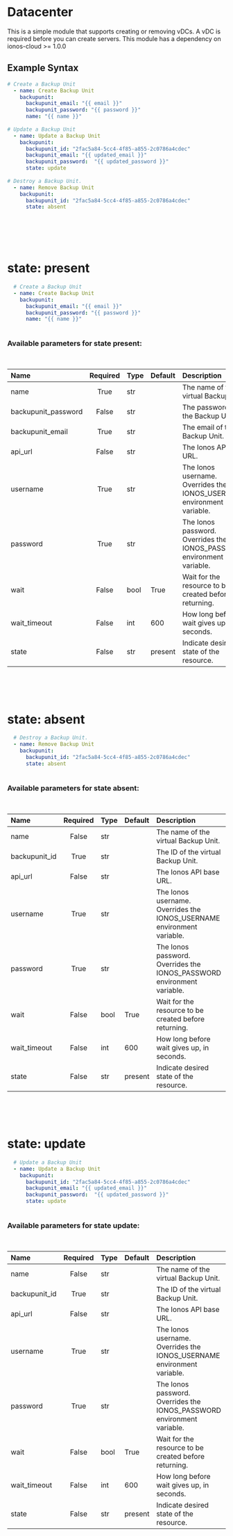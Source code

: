 # Datacenter

This is a simple module that supports creating or removing vDCs. A vDC is required before you can create servers. This module has a dependency on ionos-cloud &gt;= 1.0.0

## Example Syntax


```yaml
# Create a Backup Unit
  - name: Create Backup Unit
    backupunit:
      backupunit_email: "{{ email }}"
      backupunit_password: "{{ password }}"
      name: "{{ name }}"
  
# Update a Backup Unit
  - name: Update a Backup Unit
    backupunit:
      backupunit_id: "2fac5a84-5cc4-4f85-a855-2c0786a4cdec"
      backupunit_email: "{{ updated_email }}"
      backupunit_password:  "{{ updated_password }}"
      state: update
  
# Destroy a Backup Unit.
  - name: Remove Backup Unit
    backupunit:
      backupunit_id: "2fac5a84-5cc4-4f85-a855-2c0786a4cdec"
      state: absent
  
```
&nbsp;

&nbsp;

# state: **present**
```yaml
  # Create a Backup Unit
  - name: Create Backup Unit
    backupunit:
      backupunit_email: "{{ email }}"
      backupunit_password: "{{ password }}"
      name: "{{ name }}"
  
```
### Available parameters for state **present**:
&nbsp;

  | Name | Required | Type | Default | Description |
  | :--- | :---: | :--- | :--- | :--- |
  | name | True | str |  | The name of the virtual Backup Unit. |
  | backupunit_password | False | str |  | The password of the Backup Unit. |
  | backupunit_email | True | str |  | The email of the Backup Unit. |
  | api_url | False | str |  | The Ionos API base URL. |
  | username | True | str |  | The Ionos username. Overrides the IONOS_USERNAME environment variable. |
  | password | True | str |  | The Ionos password. Overrides the IONOS_PASSWORD environment variable. |
  | wait | False | bool | True | Wait for the resource to be created before returning. |
  | wait_timeout | False | int | 600 | How long before wait gives up, in seconds. |
  | state | False | str | present | Indicate desired state of the resource. |

&nbsp;

&nbsp;
# state: **absent**
```yaml
  # Destroy a Backup Unit.
  - name: Remove Backup Unit
    backupunit:
      backupunit_id: "2fac5a84-5cc4-4f85-a855-2c0786a4cdec"
      state: absent
  
```
### Available parameters for state **absent**:
&nbsp;

  | Name | Required | Type | Default | Description |
  | :--- | :---: | :--- | :--- | :--- |
  | name | False | str |  | The name of the virtual Backup Unit. |
  | backupunit_id | True | str |  | The ID of the virtual Backup Unit. |
  | api_url | False | str |  | The Ionos API base URL. |
  | username | True | str |  | The Ionos username. Overrides the IONOS_USERNAME environment variable. |
  | password | True | str |  | The Ionos password. Overrides the IONOS_PASSWORD environment variable. |
  | wait | False | bool | True | Wait for the resource to be created before returning. |
  | wait_timeout | False | int | 600 | How long before wait gives up, in seconds. |
  | state | False | str | present | Indicate desired state of the resource. |

&nbsp;

&nbsp;
# state: **update**
```yaml
  # Update a Backup Unit
  - name: Update a Backup Unit
    backupunit:
      backupunit_id: "2fac5a84-5cc4-4f85-a855-2c0786a4cdec"
      backupunit_email: "{{ updated_email }}"
      backupunit_password:  "{{ updated_password }}"
      state: update
  
```
### Available parameters for state **update**:
&nbsp;

  | Name | Required | Type | Default | Description |
  | :--- | :---: | :--- | :--- | :--- |
  | name | False | str |  | The name of the virtual Backup Unit. |
  | backupunit_id | True | str |  | The ID of the virtual Backup Unit. |
  | api_url | False | str |  | The Ionos API base URL. |
  | username | True | str |  | The Ionos username. Overrides the IONOS_USERNAME environment variable. |
  | password | True | str |  | The Ionos password. Overrides the IONOS_PASSWORD environment variable. |
  | wait | False | bool | True | Wait for the resource to be created before returning. |
  | wait_timeout | False | int | 600 | How long before wait gives up, in seconds. |
  | state | False | str | present | Indicate desired state of the resource. |

&nbsp;

&nbsp;
